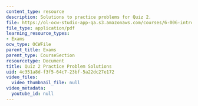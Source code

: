 ```yaml
---
content_type: resource
description: Solutions to practice problems for Quiz 2.
file: https://ol-ocw-studio-app-qa.s3.amazonaws.com/courses/6-006-introduction-to-algorithms-spring-2008/4c351a8df3f564c723bf5a22dc27e172_solutions2.pdf
file_type: application/pdf
learning_resource_types:
- Exams
ocw_type: OCWFile
parent_title: Exams
parent_type: CourseSection
resourcetype: Document
title: Quiz 2 Practice Problem Solutions
uid: 4c351a8d-f3f5-64c7-23bf-5a22dc27e172
video_files:
  video_thumbnail_file: null
video_metadata:
  youtube_id: null
---
```

